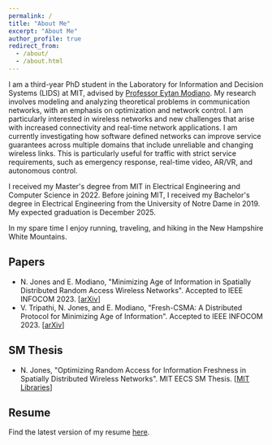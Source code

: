 ```yaml
---
permalink: /
title: "About Me"
excerpt: "About Me"
author_profile: true
redirect_from: 
  - /about/
  - /about.html
---
```

I am a third-year PhD student in the Laboratory for Information and Decision Systems (LIDS) at MIT, advised by [Professor Eytan Modiano](https://modiano.mit.edu/). My research involves modeling and analyzing theoretical problems in communication networks, with an emphasis on optimization and network control. I am particularly interested in wireless networks and new challenges that arise with increased connectivity and real-time network applications. I am currently investigating how software defined networks can improve service guarantees across multiple domains that include unreliable and changing wireless links. This is particularly useful for traffic with strict service requirements, such as emergency response, real-time video, AR/VR, and autonomous control.

I received my Master's degree from MIT in Electrical Engineering and Computer Science in 2022. Before joining MIT, I received my Bachelor's degree in Electrical Engineering from the University of Notre Dame in 2019. My expected graduation is December 2025.

In my spare time I enjoy running, traveling, and hiking in the New Hampshire White Mountains.


## Papers

  * N. Jones and E. Modiano, "Minimizing Age of Information in Spatially Distributed Random Access Wireless Networks". Accepted to IEEE INFOCOM 2023. \[[arXiv](https://arxiv.org/pdf/2212.03998)\]
  * V. Tripathi, N. Jones, and E. Modiano, "Fresh-CSMA: A Distributed Protocol for Minimizing Age of Information". Accepted to IEEE INFOCOM 2023. \[[arXiv](https://arxiv.org/pdf/2212.03087)\]

## SM Thesis

  * N. Jones, "Optimizing Random Access for Information Freshness in Spatially Distributed Wireless Networks". MIT EECS SM Thesis. \[[MIT Libraries](https://dspace.mit.edu/handle/1721.1/147292)\]


## Resume

Find the latest version of my resume [here](https://njonesnd19.github.io/files/resume.pdf).

